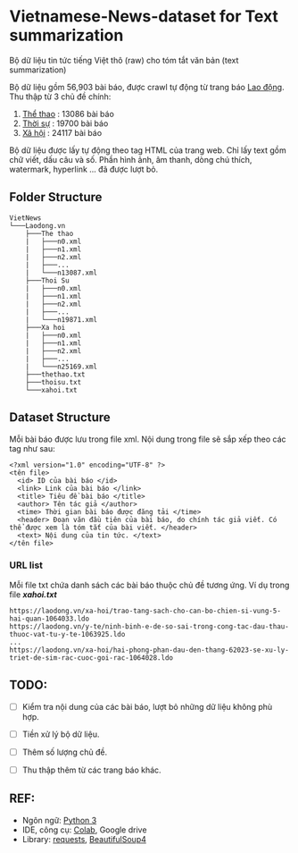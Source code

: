 # Vietnamese-News-dataset for Text summarization

Bộ dữ liệu tin tức tiếng Việt thô (raw) cho tóm tắt văn bản (text summarization)

Bộ dữ liệu gồm 56,903 bài báo, được crawl tự động từ trang báo [Lao động](https://laodong.vn/). Thu thập từ 3 chủ đề chính:
1. [Thể thao](https://laodong.vn/the-thao/) : 13086 bài báo
2. [Thời sự](https://laodong.vn/thoi-su/) : 19700 bài báo
3. [Xã hội](https://laodong.vn/xa-hoi/) : 24117 bài báo

Bộ dữ liệu được lấy tự động theo tag HTML của trang web. Chỉ lấy text gồm chữ viết, dấu câu và số. Phần hình ảnh, âm thanh, dòng chú thích, watermark, hyperlink ... đã được lượt bỏ. 


## Folder Structure
```
VietNews
└───Laodong.vn 
    ├───The thao 
    |   ├───n0.xml
    |   ├───n1.xml
    |   ├───n2.xml
    |   ├───...
    |   └───n13087.xml
    ├───Thoi Su 
    |   ├───n0.xml
    |   ├───n1.xml
    |   ├───n2.xml
    |   ├───...
    |   └───n19871.xml
    ├───Xa hoi
    |   ├───n0.xml
    |   ├───n1.xml
    |   ├───n2.xml
    |   ├───...
    |   └───n25169.xml    
    ├───thethao.txt
    ├───thoisu.txt
    └───xahoi.txt
```

## Dataset Structure
Mỗi bài báo được lưu trong file xml. Nội dung trong file sẽ sắp xếp theo các tag như sau:

```
<?xml version="1.0" encoding="UTF-8" ?>
<tên file>
  <id> ID của bài báo </id>
  <link> Link của bài báo </link>
  <title> Tiêu đề bài báo </title>
  <author> Tên tác giả </author>
  <time> Thời gian bài báo được đăng tải </time>
  <header> Đoạn văn đầu tiên của bài báo, do chính tác giả viết. Có thể được xem là tóm tắt của bài viết. </header>
  <text> Nội dung của tin tức. </text>
</tên file>

```
### URL list
Mỗi file txt chứa danh sách các bài báo thuộc chủ đề tương ứng. Ví dụ trong file **_xahoi.txt_**
```
https://laodong.vn/xa-hoi/trao-tang-sach-cho-can-bo-chien-si-vung-5-hai-quan-1064033.ldo
https://laodong.vn/y-te/ninh-binh-e-de-so-sai-trong-cong-tac-dau-thau-thuoc-vat-tu-y-te-1063925.ldo
...
https://laodong.vn/xa-hoi/hai-phong-phan-dau-den-thang-62023-se-xu-ly-triet-de-sim-rac-cuoc-goi-rac-1064028.ldo
```



## TODO:
- [ ] Kiểm tra nội dung của các bài báo, lượt bỏ những dữ liệu không phù hợp.
- [ ] Tiền xử lý bộ dữ liệu.
- [ ] Thêm số lượng chủ đề.
- [ ] Thu thập thêm từ các trang báo khác.


## REF:
- Ngôn ngữ: [Python 3](https://www.python.org/downloads/)
- IDE, công cụ: [Colab](https://colab.research.google.com/), Google drive
- Library: [requests](https://requests.readthedocs.io/en/latest/), [BeautifulSoup4](https://www.crummy.com/software/BeautifulSoup/bs4/doc/)
